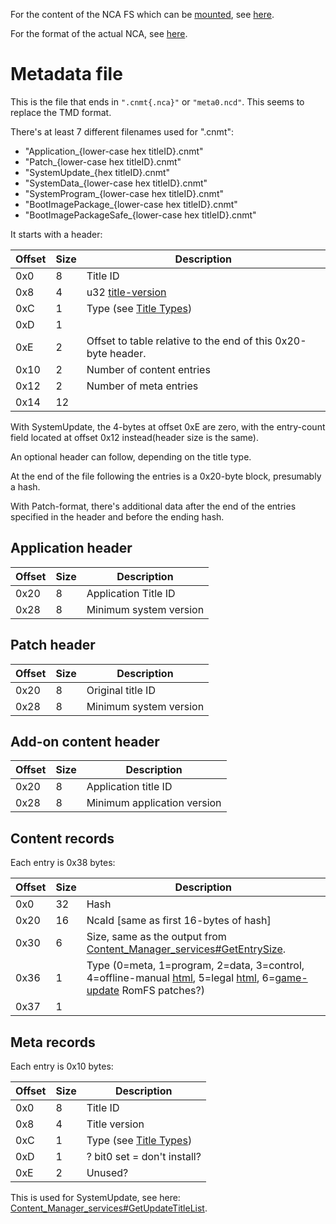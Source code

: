 For the content of the NCA FS which can be
[mounted](Filesystem%20services.md "wikilink"), see
[here](NCA%20Content%20FS.md "wikilink").

For the format of the actual NCA, see
[here](NCA%20Format.md "wikilink").

# Metadata file

This is the file that ends in `".cnmt{.nca}"` or `"meta0.ncd"`. This
seems to replace the TMD format.

There's at least 7 different filenames used for ".cnmt":

  - "Application\_{lower-case hex titleID}.cnmt"
  - "Patch\_{lower-case hex titleID}.cnmt"
  - "SystemUpdate\_{hex titleID}.cnmt"
  - "SystemData\_{lower-case hex titleID}.cnmt"
  - "SystemProgram\_{lower-case hex titleID}.cnmt"
  - "BootImagePackage\_{lower-case hex titleID}.cnmt"
  - "BootImagePackageSafe\_{lower-case hex titleID}.cnmt"

It starts with a
header:

| Offset | Size | Description                                                                                     |
| ------ | ---- | ----------------------------------------------------------------------------------------------- |
| 0x0    | 8    | Title ID                                                                                        |
| 0x8    | 4    | u32 [title-version](Title%20list.md "wikilink")                                                 |
| 0xC    | 1    | Type (see [Title Types](Content%20Manager%20services#Title%20Types.md##Title_Types "wikilink")) |
| 0xD    | 1    |                                                                                                 |
| 0xE    | 2    | Offset to table relative to the end of this 0x20-byte header.                                   |
| 0x10   | 2    | Number of content entries                                                                       |
| 0x12   | 2    | Number of meta entries                                                                          |
| 0x14   | 12   |                                                                                                 |

With SystemUpdate, the 4-bytes at offset 0xE are zero, with the
entry-count field located at offset 0x12 instead(header size is the
same).

An optional header can follow, depending on the title type.

At the end of the file following the entries is a 0x20-byte block,
presumably a hash.

With Patch-format, there's additional data after the end of the entries
specified in the header and before the ending hash.

## Application header

| Offset | Size | Description            |
| ------ | ---- | ---------------------- |
| 0x20   | 8    | Application Title ID   |
| 0x28   | 8    | Minimum system version |

## Patch header

| Offset | Size | Description            |
| ------ | ---- | ---------------------- |
| 0x20   | 8    | Original title ID      |
| 0x28   | 8    | Minimum system version |

## Add-on content header

| Offset | Size | Description                 |
| ------ | ---- | --------------------------- |
| 0x20   | 8    | Application title ID        |
| 0x28   | 8    | Minimum application version |

## Content records

Each entry is 0x38
bytes:

| Offset | Size | Description                                                                                                                                                                                                          |
| ------ | ---- | -------------------------------------------------------------------------------------------------------------------------------------------------------------------------------------------------------------------- |
| 0x0    | 32   | Hash                                                                                                                                                                                                                 |
| 0x20   | 16   | NcaId \[same as first 16-bytes of hash\]                                                                                                                                                                             |
| 0x30   | 6    | Size, same as the output from [Content\_Manager\_services\#GetEntrySize](Content%20Manager%20services#GetEntrySize.md##GetEntrySize "wikilink").                                                                     |
| 0x36   | 1    | Type (0=meta, 1=program, 2=data, 3=control, 4=offline-manual [html](Internet%20Browser.md "wikilink"), 5=legal [html](Internet%20Browser.md "wikilink"), 6=[game-update](NCA%20Format.md "wikilink") RomFS patches?) |
| 0x37   | 1    |                                                                                                                                                                                                                      |

## Meta records

Each entry is 0x10
bytes:

| Offset | Size | Description                                                                                     |
| ------ | ---- | ----------------------------------------------------------------------------------------------- |
| 0x0    | 8    | Title ID                                                                                        |
| 0x8    | 4    | Title version                                                                                   |
| 0xC    | 1    | Type (see [Title Types](Content%20Manager%20services#Title%20Types.md##Title_Types "wikilink")) |
| 0xD    | 1    | ? bit0 set = don't install?                                                                     |
| 0xE    | 2    | Unused?                                                                                         |

This is used for SystemUpdate, see here:
[Content\_Manager\_services\#GetUpdateTitleList](Content%20Manager%20services#GetUpdateTitleList.md##GetUpdateTitleList "wikilink").
